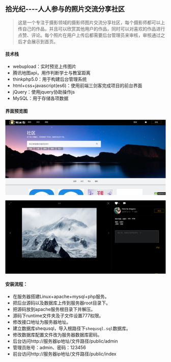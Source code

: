 ## 拾光纪----人人参与的照片交流分享社区
> 这是一个专注于摄影领域的摄影师图片交流分享社区，每个摄影师都可以上传自己的作品，并且可以欣赏其他用户的作品，同时可以对喜欢的作品进行点赞、评论。每个照片在用户上传后都需要后台管理员来审核，审核通过之后才会展示到首页。

#### 技术栈

- webupload：实时预览上传图片
- 腾讯地图api，用作判断学士与教室距离
- thinkphp5.0：用于构建后台管理系统
- html+css+javascript(es6)：使用前端三剑客完成项目的前台界面
- jQuery：使用jquery协助操作js
- MySQL：用于存储各项数据

#### 界面预览图

![首页](/img/index.png)

![照片预览页](img/detail.png)

#### 安装流程：

- 在服务器搭建Linux+apache+mysql+php服务。
- 把后台源码以及数据库上传到服务器root目录下。
- 把源码放到apache服务根目录下并解压。
- 源码下runtime文件夹及子文件设置777权限。
- 修改接口地址为服务器地址。
- 建立数据库shequsql，导入根路径下`shequsql.sql`数据库。
- 修改数据库配置文件改为服务器数据库密码。
- 后台访问http://服务器ip地址/文件路径/public/admin
- 管理员账号：admin、密码：123456
- 前台访问http://服务器ip地址/文件路径/public/index